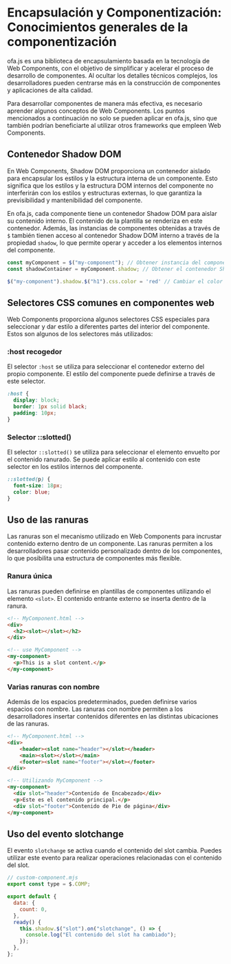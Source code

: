 # Encapsulación y Componentización: Conocimientos generales de la componentización

ofa.js es una biblioteca de encapsulamiento basada en la tecnología de Web Components, con el objetivo de simplificar y acelerar el proceso de desarrollo de componentes. Al ocultar los detalles técnicos complejos, los desarrolladores pueden centrarse más en la construcción de componentes y aplicaciones de alta calidad.

Para desarrollar componentes de manera más efectiva, es necesario aprender algunos conceptos de Web Components. Los puntos mencionados a continuación no solo se pueden aplicar en ofa.js, sino que también podrían beneficiarte al utilizar otros frameworks que empleen Web Components.

## Contenedor Shadow DOM

En Web Components, Shadow DOM proporciona un contenedor aislado para encapsular los estilos y la estructura interna de un componente. Esto significa que los estilos y la estructura DOM internos del componente no interferirán con los estilos y estructuras externas, lo que garantiza la previsibilidad y mantenibilidad del componente.

En ofa.js, cada componente tiene un contenedor Shadow DOM para aislar su contenido interno. El contenido de la plantilla se renderiza en este contenedor. Además, las instancias de componentes obtenidas a través de `$` también tienen acceso al contenedor Shadow DOM interno a través de la propiedad `shadow`, lo que permite operar y acceder a los elementos internos del componente.

```javascript
const myComponent = $("my-component"); // Obtener instancia del componente
const shadowContainer = myComponent.shadow; // Obtener el contenedor Shadow DOM del componente

$("my-component").shadow.$("h1").css.color = 'red' // Cambiar el color de h1 en el Shadow DOM a rojo
```

## Selectores CSS comunes en componentes web

Web Components proporciona algunos selectores CSS especiales para seleccionar y dar estilo a diferentes partes del interior del componente. Estos son algunos de los selectores más utilizados:

### :host recogedor

El selector `:host` se utiliza para seleccionar el contenedor externo del propio componente. El estilo del componente puede definirse a través de este selector.

```css
:host {
  display: block;
  border: 1px solid black;
  padding: 10px;
}
```

### Selector ::slotted()

El selector `::slotted()` se utiliza para seleccionar el elemento envuelto por el contenido ranurado. Se puede aplicar estilo al contenido con este selector en los estilos internos del componente.

```css
::slotted(p) {
  font-size: 18px;
  color: blue;
}
```

## Uso de las ranuras

Las ranuras son el mecanismo utilizado en Web Components para incrustar contenido externo dentro de un componente. Las ranuras permiten a los desarrolladores pasar contenido personalizado dentro de los componentes, lo que posibilita una estructura de componentes más flexible.

### Ranura única

Las ranuras pueden definirse en plantillas de componentes utilizando el elemento `<slot>`. El contenido entrante externo se inserta dentro de la ranura.

```html
<!-- MyComponent.html -->
<div>
  <h2><slot></slot></h2>
</div>
```

```html
<!-- use MyComponent -->
<my-component>
  <p>This is a slot content.</p>
</my-component>
```

### Varias ranuras con nombre

Además de los espacios predeterminados, pueden definirse varios espacios con nombre. Las ranuras con nombre permiten a los desarrolladores insertar contenidos diferentes en las distintas ubicaciones de las ranuras.

```html
<!-- MyComponent.html -->
<div>
    <header><slot name="header"></slot></header>
    <main><slot></slot></main>
    <footer><slot name="footer"></slot></footer>
</div>
```

```html
<!-- Utilizando MyComponent -->
<my-component>
  <div slot="header">Contenido de Encabezado</div>
  <p>Este es el contenido principal.</p>
  <div slot="footer">Contenido de Pie de página</div>
</my-component>
```

## Uso del evento slotchange

El evento `slotchange` se activa cuando el contenido del slot cambia. Puedes utilizar este evento para realizar operaciones relacionadas con el contenido del slot.

```javascript
// custom-component.mjs
export const type = $.COMP;

export default {
  data: {
    count: 0,
  },
  ready() {
    this.shadow.$("slot").on("slotchange", () => {
      console.log("El contenido del slot ha cambiado");
    });
  },
};
```

